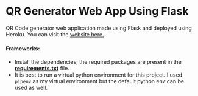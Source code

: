 # QR Generator Web App Using Flask

QR Code generator web application made using Flask and deployed using Heroku. You can visit the [website here.](https://qr-flask.herokuapp.com/)

#### Frameworks:
- Install the dependencies; the required packages are present in the **[requirements.txt](/requirements.txt)** file.
- It is best to run a virtual python environment for this project. I used  ```pipenv``` as my virtual environment but the default python env can be used as well. 